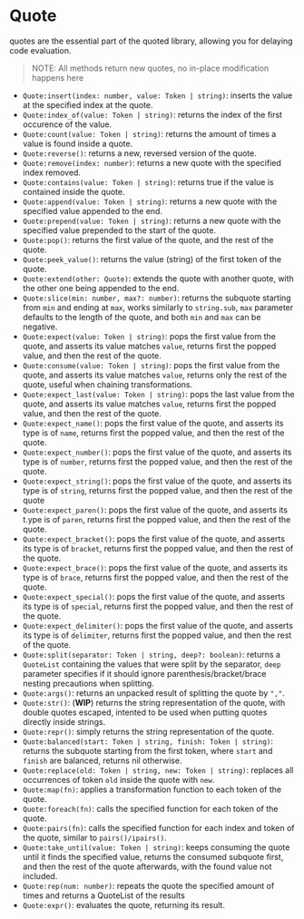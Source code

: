 # Quote

quotes are the essential part of the quoted library, allowing you for delaying code evaluation.

> NOTE: All methods return new quotes, no in-place modification happens here

- `Quote:insert(index: number, value: Token | string)`: inserts the value at the specified index at the quote.
- `Quote:index_of(value: Token | string)`: returns the index of the first occurence of the value.
- `Quote:count(value: Token | string)`: returns the amount of times a value is found inside a quote.
- `Quote:reverse()`: returns a new, reversed version of the quote.
- `Quote:remove(index: number)`: returns a new quote with the specified index removed.
- `Quote:contains(value: Token | string)`: returns true if the value is contained inside the quote.
- `Quote:append(value: Token | string)`: returns a new quote with the specified value appended to the end.
- `Quote:prepend(value: Token | string)`: returns a new quote with the specified value prepended to the start of the quote.
- `Quote:pop()`: returns the first value of the quote, and the rest of the quote.
- `Quote:peek_value()`: returns the value (string) of the first token of the quote.
- `Quote:extend(other: Quote)`: extends the quote with another quote, with the other one being appended to the end.
- `Quote:slice(min: number, max?: number)`: returns the subquote starting from `min` and ending at `max`, works similarly to `string.sub`, `max` parameter defaults to the length of the quote, and both `min` and `max` can be negative.
- `Quote:expect(value: Token | string)`: pops the first value from the quote, and asserts its value matches `value`, returns first the popped value, and then the rest of the quote.
- `Quote:consume(value: Token | string)`: pops the first value from the quote, and asserts its value matches `value`, returns only the rest of the quote, useful when chaining transformations.
- `Quote:expect_last(value: Token | string)`: pops the last value from the quote, and asserts its value matches `value`, returns first the popped value, and then the rest of the quote.
- `Quote:expect_name()`: pops the first value of the quote, and asserts its type is of `name`, returns first the popped value, and then the rest of the quote.
- `Quote:expect_number()`: pops the first value of the quote, and asserts its type is of `number`, returns first the popped value, and then the rest of the quote.
- `Quote:expect_string()`: pops the first value of the quote, and asserts its type is of `string`, returns first the popped value, and then the rest of the quote
- `Quote:expect_paren()`: pops the first value of the quote, and asserts its t.ype is of `paren`, returns first the popped value, and then the rest of the quote.
- `Quote:expect_bracket()`: pops the first value of the quote, and asserts its type is of `bracket`, returns first the popped value, and then the rest of the quote.
- `Quote:expect_brace()`: pops the first value of the quote, and asserts its type is of `brace`, returns first the popped value, and then the rest of the quote.
- `Quote:expect_special()`: pops the first value of the quote, and asserts its type is of `special`, returns first the popped value, and then the rest of the quote.
- `Quote:expect_delimiter()`: pops the first value of the quote, and asserts its type is of `delimiter`, returns first the popped value, and then the rest of the quote.
- `Quote:split(separator: Token | string, deep?: boolean)`: returns a `QuoteList` containing the values that were split by the separator, `deep` parameter specifies if it should ignore parenthesis/bracket/brace nesting precautions when splitting.
- `Quote:args()`: returns an unpacked result of splitting the quote by `","`.
- `Quote:str()`: (**WIP**) returns the string representation of the quote, with double quotes escaped, intented to be used when putting quotes directly inside strings. 
- `Quote:repr()`: simply returns the string representation of the quote.
- `Quote:balanced(start: Token | string, finish: Token | string)`: returns the subquote starting from the first token, where `start` and `finish` are balanced, returns nil otherwise.
- `Quote:replace(old: Token | string, new: Token | string)`: replaces all occurrences of token `old` inside the quote with `new`.
- `Quote:map(fn)`: applies a transformation function to each token of the quote.
- `Quote:foreach(fn)`: calls the specified function for each token of the quote.
- `Quote:pairs(fn)`: calls the specified function for each index and token of the quote, similar to `pairs()/ipairs()`.
- `Quote:take_until(value: Token | string)`: keeps consuming the quote until it finds the specified value, returns the consumed subquote first, and then the rest of the quote afterwards, with the found value not included.
- `Quote:rep(num: number)`: repeats the quote the specified amount of times and returns a QuoteList of the results
- `Quote:expr()`: evaluates the quote, returning its result.